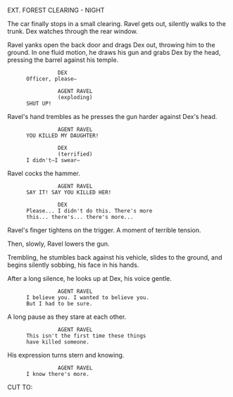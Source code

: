 EXT. FOREST CLEARING - NIGHT

The car finally stops in a small clearing. Ravel gets out, silently walks 
to the trunk. Dex watches through the rear window.

Ravel yanks open the back door and drags Dex out, throwing him to the ground.
In one fluid motion, he draws his gun and grabs Dex by the head, pressing
the barrel against his temple.

                    DEX
          Officer, please—

                    AGENT RAVEL
                    (exploding)
          SHUT UP!

Ravel's hand trembles as he presses the gun harder against Dex's head.

                    AGENT RAVEL
          YOU KILLED MY DAUGHTER!

                    DEX
                    (terrified)
          I didn't—I swear—

Ravel cocks the hammer.

                    AGENT RAVEL
          SAY IT! SAY YOU KILLED HER!

                    DEX
          Please... I didn't do this. There's more 
          this... there's... there's more...

Ravel's finger tightens on the trigger. A moment of terrible tension.

Then, slowly, Ravel lowers the gun. 

Trembling, he stumbles back against 
his vehicle, slides to the ground, and begins silently sobbing, his face 
in his hands.

After a long silence, he looks up at Dex, his voice gentle.

                    AGENT RAVEL
          I believe you. I wanted to believe you. 
          But I had to be sure.

A long pause as they stare at each other.

                    AGENT RAVEL
          This isn't the first time these things 
          have killed someone.
          
His expression turns stern and knowing.

                    AGENT RAVEL
          I know there's more.

CUT TO:
